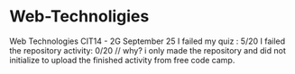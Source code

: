 # Web-Technoligies
Web Technologies CIT14 - 2G
September 25 
I failed my quiz : 5/20
I failed the repository activity: 0/20
// why? i only made the repository and did not initialize to upload the finished activity from free code camp.

